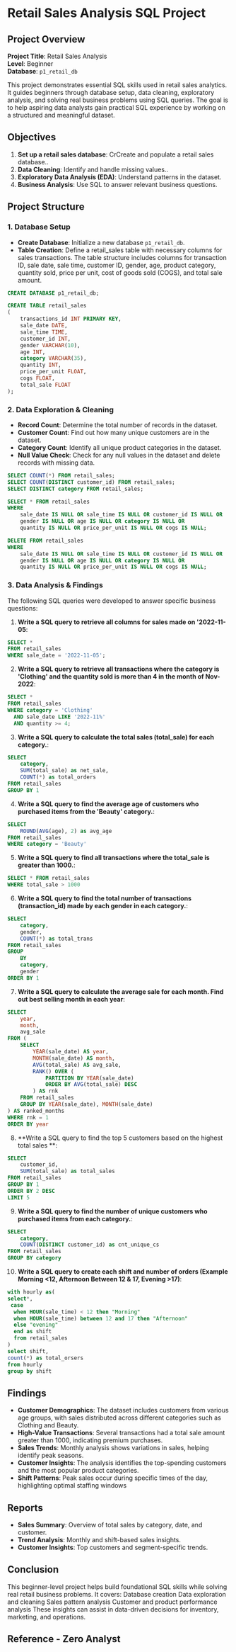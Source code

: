 # Retail Sales Analysis SQL Project

## Project Overview

**Project Title**: Retail Sales Analysis  
**Level**: Beginner  
**Database**: `p1_retail_db`

This project demonstrates essential SQL skills used in retail sales analytics. It guides beginners through database setup, data cleaning, exploratory analysis, and solving real business problems using SQL queries. The goal is to help aspiring data analysts gain practical SQL experience by working on a structured and meaningful dataset.

## Objectives

1. **Set up a retail sales database**: CrCreate and populate a retail sales database..
2. **Data Cleaning**: Identify and handle missing values..
3. **Exploratory Data Analysis (EDA)**: Understand patterns in the dataset.
4. **Business Analysis**: Use SQL to answer relevant business questions.

## Project Structure

### 1. Database Setup

- **Create Database**: Initialize a new database `p1_retail_db`.
- **Table Creation**: Define a retail_sales table with necessary columns for sales transactions. The table structure includes columns for transaction ID, sale date, sale time, customer ID, gender, age, product category, quantity sold, price per unit, cost of goods sold (COGS), and total sale amount.

```sql
CREATE DATABASE p1_retail_db;

CREATE TABLE retail_sales
(
    transactions_id INT PRIMARY KEY,
    sale_date DATE,	
    sale_time TIME,
    customer_id INT,	
    gender VARCHAR(10),
    age INT,
    category VARCHAR(35),
    quantity INT,
    price_per_unit FLOAT,	
    cogs FLOAT,
    total_sale FLOAT
);
```

### 2. Data Exploration & Cleaning

- **Record Count**: Determine the total number of records in the dataset.
- **Customer Count**: Find out how many unique customers are in the dataset.
- **Category Count**: Identify all unique product categories in the dataset.
- **Null Value Check**: Check for any null values in the dataset and delete records with missing data.

```sql
SELECT COUNT(*) FROM retail_sales;
SELECT COUNT(DISTINCT customer_id) FROM retail_sales;
SELECT DISTINCT category FROM retail_sales;

SELECT * FROM retail_sales
WHERE 
    sale_date IS NULL OR sale_time IS NULL OR customer_id IS NULL OR 
    gender IS NULL OR age IS NULL OR category IS NULL OR 
    quantity IS NULL OR price_per_unit IS NULL OR cogs IS NULL;

DELETE FROM retail_sales
WHERE 
    sale_date IS NULL OR sale_time IS NULL OR customer_id IS NULL OR 
    gender IS NULL OR age IS NULL OR category IS NULL OR 
    quantity IS NULL OR price_per_unit IS NULL OR cogs IS NULL;
```

### 3. Data Analysis & Findings

The following SQL queries were developed to answer specific business questions:

1. **Write a SQL query to retrieve all columns for sales made on '2022-11-05**:
```sql
SELECT *
FROM retail_sales
WHERE sale_date = '2022-11-05';
```

2. **Write a SQL query to retrieve all transactions where the category is 'Clothing' and the quantity sold is more than 4 in the month of Nov-2022**:
```sql
SELECT * 
FROM retail_sales
WHERE category = 'Clothing'
  AND sale_date LIKE '2022-11%' 
  AND quantity >= 4;
```

3. **Write a SQL query to calculate the total sales (total_sale) for each category.**:
```sql
SELECT 
    category,
    SUM(total_sale) as net_sale,
    COUNT(*) as total_orders
FROM retail_sales
GROUP BY 1
```

4. **Write a SQL query to find the average age of customers who purchased items from the 'Beauty' category.**:
```sql
SELECT
    ROUND(AVG(age), 2) as avg_age
FROM retail_sales
WHERE category = 'Beauty'
```

5. **Write a SQL query to find all transactions where the total_sale is greater than 1000.**:
```sql
SELECT * FROM retail_sales
WHERE total_sale > 1000
```

6. **Write a SQL query to find the total number of transactions (transaction_id) made by each gender in each category.**:
```sql
SELECT 
    category,
    gender,
    COUNT(*) as total_trans
FROM retail_sales
GROUP 
    BY 
    category,
    gender
ORDER BY 1
```

7. **Write a SQL query to calculate the average sale for each month. Find out best selling month in each year**:
```sql
SELECT 
    year,
    month,
    avg_sale
FROM (
    SELECT 
        YEAR(sale_date) AS year,
        MONTH(sale_date) AS month,
        AVG(total_sale) AS avg_sale,
        RANK() OVER (
            PARTITION BY YEAR(sale_date)
            ORDER BY AVG(total_sale) DESC
        ) AS rnk
    FROM retail_sales
    GROUP BY YEAR(sale_date), MONTH(sale_date)
) AS ranked_months
WHERE rnk = 1
ORDER BY year

```

8. **Write a SQL query to find the top 5 customers based on the highest total sales **:
```sql
SELECT 
    customer_id,
    SUM(total_sale) as total_sales
FROM retail_sales
GROUP BY 1
ORDER BY 2 DESC
LIMIT 5
```

9. **Write a SQL query to find the number of unique customers who purchased items from each category.**:
```sql
SELECT 
    category,    
    COUNT(DISTINCT customer_id) as cnt_unique_cs
FROM retail_sales
GROUP BY category
```

10. **Write a SQL query to create each shift and number of orders (Example Morning <12, Afternoon Between 12 & 17, Evening >17)**:
```sql
with hourly as(
select*,
 case 
  when HOUR(sale_time) < 12 then "Morning"
  when HOUR(sale_time) between 12 and 17 then "Afternoon"
  else "evening"
  end as shift
  from retail_sales
)
select shift,
count(*) as total_orsers
from hourly
group by shift
```

## Findings

- **Customer Demographics**: The dataset includes customers from various age groups, with sales distributed across different categories such as Clothing and Beauty.
- **High-Value Transactions**: Several transactions had a total sale amount greater than 1000, indicating premium purchases.
- **Sales Trends**: Monthly analysis shows variations in sales, helping identify peak seasons.
- **Customer Insights**: The analysis identifies the top-spending customers and the most popular product categories.
- **Shift Patterns**: Peak sales occur during specific times of the day, highlighting optimal staffing windows


## Reports

- **Sales Summary**: Overview of total sales by category, date, and customer.
- **Trend Analysis**: Monthly and shift-based sales insights.
- **Customer Insights**: Top customers and segment-specific trends.
 
## Conclusion

This beginner-level project helps build foundational SQL skills while solving real retail business problems. It covers:
Database creation
Data exploration and cleaning
Sales pattern analysis
Customer and product performance analysis
These insights can assist in data-driven decisions for inventory, marketing, and operations.


## Reference - Zero Analyst

